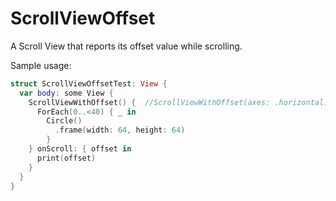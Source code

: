 # ScrollViewOffset

A Scroll View that reports its offset value while scrolling.

Sample usage:
```swift
struct ScrollViewOffsetTest: View {
  var body: some View {
    ScrollViewWithOffset() {  //ScrollViewWithOffset(axes: .horizontal) for horizontal scrolling
      ForEach(0..<40) { _ in
        Circle()
          .frame(width: 64, height: 64)
        }
    } onScroll: { offset in
      print(offset)
    }
  }
}
```
